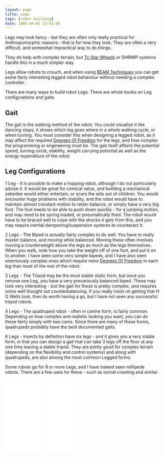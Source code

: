 ```yaml
---
layout: page
title: Legs
tags: [robot building]
date: 2005-04-01 13:43:00
---
```

Legs may look fancy - but they are often only really practical for Anthropomorphic reasons - that is for how they look. They are often a very difficult, and somewhat impractical way to do things.

They do help with complex terrain, but [Tri Star Wheels](/wiki/tri_star_wheels.html "An advanced form of traction") or SHRIMP systems handle this in a much simpler way.

Legs allow robots to crouch, and when using [BEAM Techniques](/wiki/beam_robots.html "Biology, Electronics, Aesthetics and Mechanics") you can get some fairly interesting legged robot behaviour without needing a complex controller.

There are many ways to build robot Legs. There are whole books on Leg configurations and gaits.

## Gait

The gait is the walking method of the robot. You could visualise it like dancing steps, it shows which leg goes where in a whole walking cycle, or when turning. You must consider this when designing a legged robot, as it may affect the required [Degrees Of Freedom](/wiki/degrees_of_freedom.html "A term used for the axes of movement for a robot, or robot limb.") for the legs, and how complex the programming or engineering must be. The gait itself affects the potential speed, turning circle, stability, weight carrying potential as well as the energy expenditure of the robot.

## Leg Configurations

1 Leg - It is possible to make a hopping robot, although I do not particularly advise it. It would be great for comical value, and building a mechanical zebedee would either entertain, or scare the wits out of children. You would encounter huge problems with stability, and the robot would have to maintain almost constant motion to retain balance, or simply have a very big foot. The foot needs to be able to push down quickly - for a jumping motion, and may need to be spring loaded, or pneumatically fired. The robot would have to be braced well to cope with the shocks it gets from this, and you may require inertial dampening/suspension systems to counteract it.

2 Legs - The Biped is actually fairly complex to do well. You have to really master balance, and moving while balanced. Moving these often involves moving a counterweight above the legs as much as the legs themselves. When you walk, note how you take the weight off of one foot, and put it on to another. I have seen some very simple bipeds, and I have also seen enormously complex ones which require more [Degrees Of Freedom](/wiki/degrees_of_freedom.html "A term used for the axes of movement for a robot, or robot limb.") in each leg than most of the rest of the robot.

3 Legs - The Tripod may be the most stable static form, but once you remove one Leg, you have a very precariously balanced biped. These may look very interesting - but the gait for these is pretty complex, and requires some well thought out counterbalancing. If you really insist on getting that H G Wells look, then its worth having a go, but I have not seen any successful tripod robots.

4 Legs - The quadruped robot - often in canine form, is fairly common. Depending on how complex and realistic looking you want, you can do these fairly simply with two cams. Since there are many of these forms, quadrupeds probably have the best documented gaits.

6 Legs - Insects by definition have six legs - and it gives you a very stable form, in that you can design a gait that can take 3 legs off the floor at any one time leaving a stable tripod. They are pretty good for complex terrain (depending on the flexibility and control systems) and along with quadrupeds, are also among the most common Legged forms.

Some robots go for 8 or more Legs, and I have indeed seen millipede robots. There are a few uses for these - such as tunnel crawling and similar.

<iframe style="width:120px;height:240px;" marginwidth="0" marginheight="0" scrolling="no" frameborder="0" src="//ws-eu.amazon-adsystem.com/widgets/q?ServiceVersion=20070822&OneJS=1&Operation=GetAdHtml&MarketPlace=GB&source=ss&ref=as_ss_li_til&ad_type=product_link&tracking_id=orionrobots-21&language=en_GB&marketplace=amazon&region=GB&placement=B0777L8S3Q&asins=B0777L8S3Q&linkId=40c5f411b237d9cd099bcb3178447e30&show_border=true&link_opens_in_new_window=true"></iframe>
<iframe style="width:120px;height:240px;" marginwidth="0" marginheight="0" scrolling="no" frameborder="0" src="//ws-eu.amazon-adsystem.com/widgets/q?ServiceVersion=20070822&OneJS=1&Operation=GetAdHtml&MarketPlace=GB&source=ss&ref=as_ss_li_til&ad_type=product_link&tracking_id=orionrobots-21&language=en_GB&marketplace=amazon&region=GB&placement=B07FLXFDZ1&asins=B07FLXFDZ1&linkId=1ffb3547048718ed5e0a88d7f0e5ea96&show_border=true&link_opens_in_new_window=true"></iframe>
